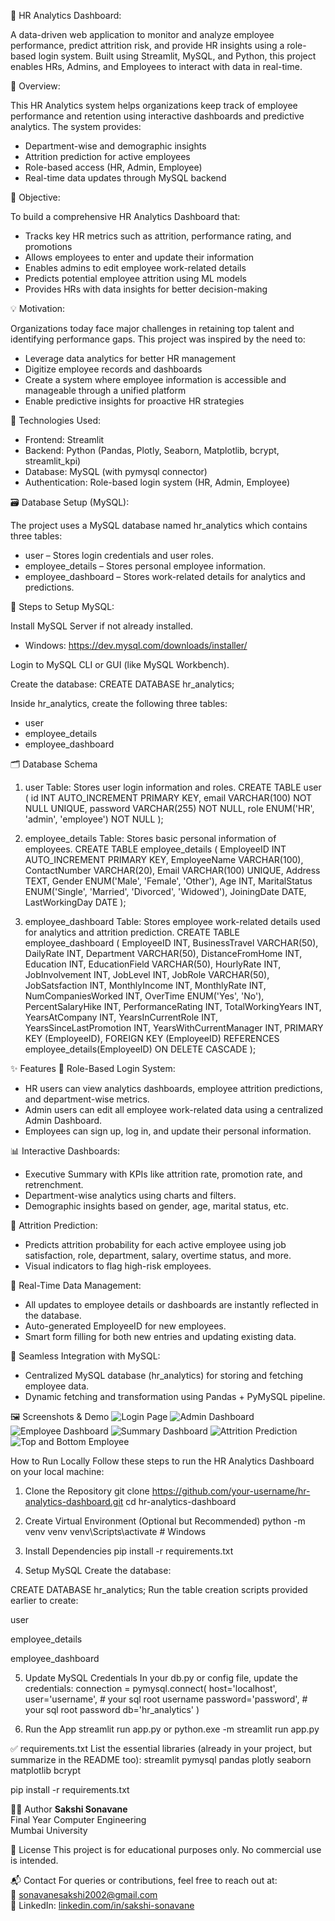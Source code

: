 💼 HR Analytics Dashboard:

A data-driven web application to monitor and analyze employee performance, predict attrition risk, and provide HR insights using a role-based login system. Built using Streamlit, MySQL, and Python, this project enables HRs, Admins, and Employees to interact with data in real-time.

📌 Overview:

This HR Analytics system helps organizations keep track of employee performance and retention using interactive dashboards and predictive analytics. The system provides:
- Department-wise and demographic insights
- Attrition prediction for active employees
- Role-based access (HR, Admin, Employee)
- Real-time data updates through MySQL backend

🎯 Objective:

To build a comprehensive HR Analytics Dashboard that:
- Tracks key HR metrics such as attrition, performance rating, and promotions
- Allows employees to enter and update their information
- Enables admins to edit employee work-related details
- Predicts potential employee attrition using ML models
- Provides HRs with data insights for better decision-making

💡 Motivation:

Organizations today face major challenges in retaining top talent and identifying performance gaps. This project was inspired by the need to:
- Leverage data analytics for better HR management
- Digitize employee records and dashboards
- Create a system where employee information is accessible and manageable through a unified platform
- Enable predictive insights for proactive HR strategies

🧰 Technologies Used:

- Frontend: Streamlit
- Backend: Python (Pandas, Plotly, Seaborn, Matplotlib, bcrypt, streamlit_kpi)
- Database: MySQL (with pymysql connector)
- Authentication: Role-based login system (HR, Admin, Employee)

🗃️ Database Setup (MySQL):

The project uses a MySQL database named hr_analytics which contains three tables:
- user – Stores login credentials and user roles.
- employee_details – Stores personal employee information.
- employee_dashboard – Stores work-related details for analytics and predictions.

🔧 Steps to Setup MySQL:

Install MySQL Server if not already installed.
- Windows: https://dev.mysql.com/downloads/installer/

Login to MySQL CLI or GUI (like MySQL Workbench).

Create the database:
CREATE DATABASE hr_analytics;

Inside hr_analytics, create the following three tables:
- user
- employee_details
- employee_dashboard

🗂️ Database Schema
1. user Table: Stores user login information and roles.
CREATE TABLE user (
    id INT AUTO_INCREMENT PRIMARY KEY,
    email VARCHAR(100) NOT NULL UNIQUE,
    password VARCHAR(255) NOT NULL,
    role ENUM('HR', 'admin', 'employee') NOT NULL
);

2. employee_details Table: Stores basic personal information of employees.
CREATE TABLE employee_details (
    EmployeeID INT AUTO_INCREMENT PRIMARY KEY,
    EmployeeName VARCHAR(100),
    ContactNumber VARCHAR(20),
    Email VARCHAR(100) UNIQUE,
    Address TEXT,
    Gender ENUM('Male', 'Female', 'Other'),
    Age INT,
    MaritalStatus ENUM('Single', 'Married', 'Divorced', 'Widowed'),
    JoiningDate DATE,
    LastWorkingDay DATE
);

3. employee_dashboard Table: Stores employee work-related details used for analytics and attrition prediction.
CREATE TABLE employee_dashboard (
    EmployeeID INT,
    BusinessTravel VARCHAR(50),
    DailyRate INT,
    Department VARCHAR(50),
    DistanceFromHome INT,
    Education INT,
    EducationField VARCHAR(50),
    HourlyRate INT,
    JobInvolvement INT,
    JobLevel INT,
    JobRole VARCHAR(50),
    JobSatsfaction INT,
    MonthlyIncome INT,
    MonthlyRate INT,
    NumCompaniesWorked INT,
    OverTime ENUM('Yes', 'No'),
    PercentSalaryHike INT,
    PerformanceRating INT,
    TotalWorkingYears INT,
    YearsAtCompany INT,
    YearsInCurrentRole INT,
    YearsSinceLastPromotion INT,
    YearsWithCurrentManager INT,
    PRIMARY KEY (EmployeeID),
    FOREIGN KEY (EmployeeID) REFERENCES employee_details(EmployeeID) ON DELETE CASCADE
);

✨ Features
🔐 Role-Based Login System:
- HR users can view analytics dashboards, employee attrition predictions, and department-wise metrics.
- Admin users can edit all employee work-related data using a centralized Admin Dashboard.
- Employees can sign up, log in, and update their personal information.

📊 Interactive Dashboards:
- Executive Summary with KPIs like attrition rate, promotion rate, and retrenchment.
- Department-wise analytics using charts and filters.
- Demographic insights based on gender, age, marital status, etc.

🧠 Attrition Prediction:
-  Predicts attrition probability for each active employee using job satisfaction, role, department, salary, overtime status, and more.
- Visual indicators to flag high-risk employees.

🧾 Real-Time Data Management:
- All updates to employee details or dashboards are instantly reflected in the database.
- Auto-generated EmployeeID for new employees.
- Smart form filling for both new entries and updating existing data.

🔄 Seamless Integration with MySQL:
- Centralized MySQL database (hr_analytics) for storing and fetching employee data.
- Dynamic fetching and transformation using Pandas + PyMySQL pipeline.

🖼️ Screenshots & Demo
![Login Page](https://github.com/SakshiSo/HR_Analytics_using_Python/blob/main/Images/Login.png)
![Admin Dashboard](https://github.com/SakshiSo/HR_Analytics_using_Python/blob/main/Images/Admin%20Dashboard.png)
![Employee Dashboard](https://github.com/SakshiSo/HR_Analytics_using_Python/blob/main/Images/Employee%20Dashboard.png)
![Summary Dashboard](https://github.com/SakshiSo/HR_Analytics_using_Python/blob/main/Images/Summary%20Dashboard.png)
![Attrition Prediction](https://github.com/SakshiSo/HR_Analytics_using_Python/blob/main/Images/Attrition%20Prediction.png)
![Top and Bottom Employee](https://github.com/SakshiSo/HR_Analytics_using_Python/blob/main/Images/Top%20and%20Bottom%20Employees.png)


How to Run Locally
Follow these steps to run the HR Analytics Dashboard on your local machine:

1. Clone the Repository
git clone https://github.com/your-username/hr-analytics-dashboard.git
cd hr-analytics-dashboard

2. Create Virtual Environment (Optional but Recommended)
python -m venv venv
venv\Scripts\activate        # Windows

3. Install Dependencies
pip install -r requirements.txt

4. Setup MySQL
Create the database:

CREATE DATABASE hr_analytics;
Run the table creation scripts provided earlier to create:

user

employee_details

employee_dashboard

5. Update MySQL Credentials
In your db.py or config file, update the credentials:
connection = pymysql.connect(
    host='localhost',
    user='username', # your sql root username
    password='password', # your sql root password
    db='hr_analytics'
)

6. Run the App
streamlit run app.py
or
python.exe -m streamlit run app.py

✅ requirements.txt
List the essential libraries (already in your project, but summarize in the README too):
streamlit
pymysql
pandas
plotly
seaborn
matplotlib
bcrypt

pip install -r requirements.txt

🙋‍♀️ Author
**Sakshi Sonavane**  
Final Year Computer Engineering  
Mumbai University  

📄 License
This project is for educational purposes only. No commercial use is intended.

📬 Contact
For queries or contributions, feel free to reach out at:  
📧 sonavanesakshi2002@gmail.com  
📱 LinkedIn: [linkedin.com/in/sakshi-sonavane](https://www.linkedin.com/in/sakshi-sonavane/)